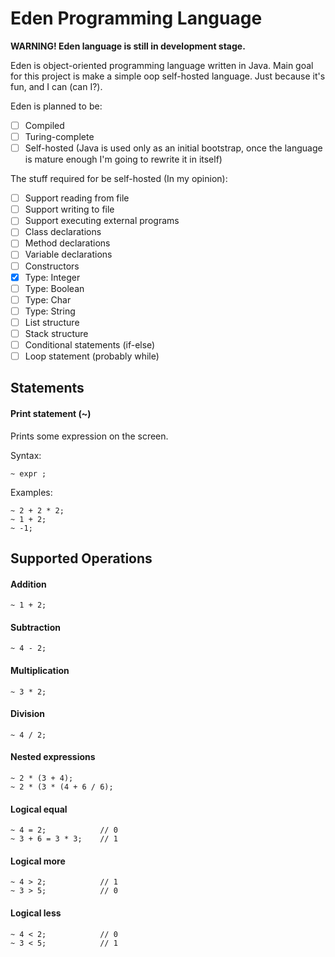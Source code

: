 # Eden Programming Language

**WARNING! Eden language is still in development stage.**

Eden is object-oriented programming language written in Java. 
Main goal for this project is make a simple oop self-hosted language.
Just because it's fun, and I can (can I?).

Eden is planned to be:
- [ ] Compiled
- [ ] Turing-complete
- [ ] Self-hosted (Java is used only as an initial bootstrap, once the language is mature enough I'm going to rewrite it in itself)

The stuff required for be self-hosted (In my opinion):
- [ ] Support reading from file
- [ ] Support writing to file  
- [ ] Support executing external programs
- [ ] Class declarations
- [ ] Method declarations
- [ ] Variable declarations
- [ ] Constructors
- [x] Type: Integer
- [ ] Type: Boolean
- [ ] Type: Char
- [ ] Type: String
- [ ] List structure
- [ ] Stack structure
- [ ] Conditional statements (if-else)
- [ ] Loop statement (probably while)

## Statements

#### Print statement (~)

Prints some expression on the screen.

Syntax:
```
~ expr ;
```

Examples:
```
~ 2 + 2 * 2;
~ 1 + 2;
~ -1;
```

## Supported Operations

#### Addition
```
~ 1 + 2;
```

#### Subtraction
```
~ 4 - 2;
```

#### Multiplication
```
~ 3 * 2;
```

#### Division
```
~ 4 / 2;
```

#### Nested expressions
```
~ 2 * (3 + 4);
~ 2 * (3 * (4 + 6 / 6);
```

#### Logical equal
```
~ 4 = 2;            // 0
~ 3 + 6 = 3 * 3;    // 1
```

#### Logical more
```
~ 4 > 2;            // 1
~ 3 > 5;            // 0
```

#### Logical less
```
~ 4 < 2;            // 0
~ 3 < 5;            // 1
```